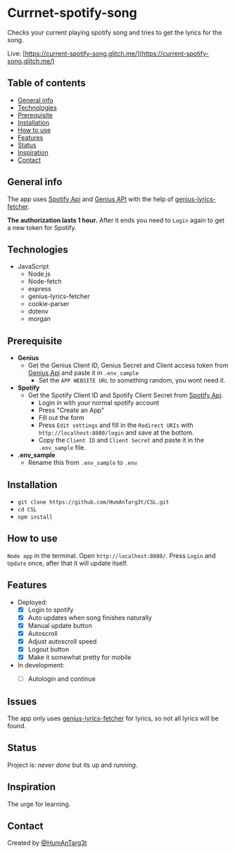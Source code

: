 # Currnet-spotify-song
 Checks your current playing spotify song and tries to get the lyrics for the song.
 
  Live: [https://current-spotify-song.glitch.me/](https://current-spotify-song.glitch.me/)
## Table of contents
* [General info](#general-info)
* [Technologies](#technologies)
* [Prerequisite](#Prerequisite)
* [Installation](#Installation)
* [How to use](#How-to-use)
* [Features](#features)
* [Status](#status)
* [Inspiration](#inspiration)
* [Contact](#contact)
 
## General info
The app uses [Spotify Api](https://developer.spotify.com/dashboard/) and [Genius API](https://docs.genius.com/) with the help of [genius-lyrics-fetcher](https://github.com/zenje/genius-lyrics-fetcher).
 
**The authorization lasts 1 hour.** After it ends you need to `Login` again to get a new token for Spotify.
 

## Technologies
* JavaScript 
     * Node.js
     * Node-fetch
     * express
     * genius-lyrics-fetcher
     * cookie-parser
     * dotenv
     * morgan

 
## Prerequisite
* **Genius**
    * Get the Genius Client ID, Genius  Secret and Client access token from [Genius Api](https://genius.com/api-clients) and paste it in `.env_sample`
        * Set the `APP WEBSITE URL` to something random, you wont need it.
* **Spotify**
     * Get the Spotify Client ID and Spotify Client Secret from [Spotify Api](https://developer.spotify.com/dashboard/).
          * Login in with your normal spotify account
          * Press "Create an App"
          * Fill out the form
          * Press `Edit settings` and fill in the `Redirect URIs` with `http://localhost:8080/login` and save at the bottom.
          * Copy the `Client ID` and `Client Secret` and paste it in the `.env_sample` file.
* **.env_sample**
     * Rename this from `.env_sample` to `.env`
 
## Installation
* `git clone https://github.com/HumAnTarg3t/CSL.git`
* `cd CSL`
* `npm install`
 
## How to use
`Node app` in the terminal.
Open `http://localhost:8080/`.
Press `Login` and `Update` once, after that it will update itself.

 
## Features
* Deployed:
     * [x] Login to spotify
     * [X] Auto updates when song finishes naturally 
     * [X] Manual update button
     * [X] Autoscroll
     * [x] Adjust autoscroll speed
     * [X] Logout button
     * [X] Make it somewhat pretty for mobile
* In development:
     * [ ] Autologin and continue
     
  

 
## Issues
The app only uses [genius-lyrics-fetcher](https://github.com/zenje/genius-lyrics-fetcher) for lyrics, so not all lyrics will be found.
 
 
## Status
Project is: _never done_ but its up and _running_.

 
## Inspiration
The urge for learning.
 
## Contact
Created by [@HumAnTarg3t](https://github.com/HumAnTarg3t)
 
 


